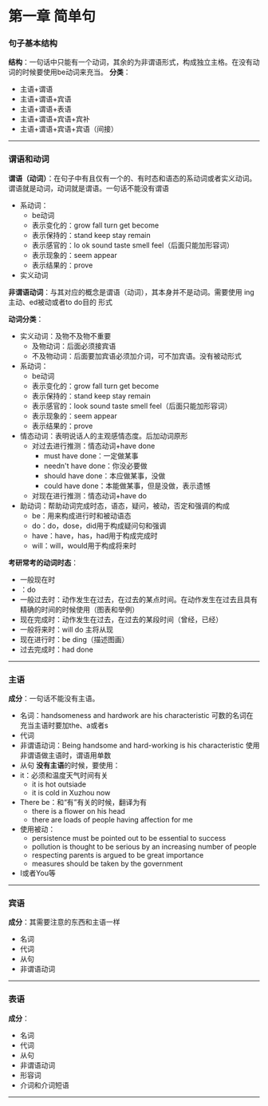 # 第一章 简单句
### 句子基本结构
**结构**：一句话中只能有一个动词，其余的为非谓语形式，构成独立主格。在没有动词的时候要使用be动词来充当。
**分类**：
- 主语+谓语
- 主语+谓语+宾语
- 主语+谓语+表语
- 主语+谓语+宾语+宾补
- 主语+谓语+宾语+宾语（间接）
----
### 谓语和动词
**谓语（动词）**：在句子中有且仅有一个的、有时态和语态的系动词或者实义动词。谓语就是动词，动词就是谓语。一句话不能没有谓语
- 系动词：
	- be动词
	- 表示变化的：grow fall turn get become
	- 表示保持的：stand keep stay remain
	- 表示感官的：lo ok sound taste smell feel（后面只能加形容词）
	- 表示现象的：seem appear
	- 表示结果的：prove
- 实义动词

**非谓语动词**：与其对应的概念是谓语（动词），其本身并不是动词。需要使用 ing主动、ed被动或者to do目的 形式

**动词分类**：
- 实义动词：及物不及物不重要
	- 及物动词：后面必须接宾语
	- 不及物动词：后面要加宾语必须加介词，可不加宾语。没有被动形式
- 系动词：
	- be动词
	- 表示变化的：grow fall turn get become
	- 表示保持的：stand keep stay remain
	- 表示感官的：look sound taste smell feel（后面只能加形容词）
	- 表示现象的：seem appear
	- 表示结果的：prove
- 情态动词：表明说话人的主观感情态度。后加动词原形
	- 对过去进行推测：情态动词+have done
		- must have done：一定做某事
		- needn't have done：你没必要做
		- should have done：本应做某事，没做
		- could have done：本能做某事，但是没做，表示遗憾
	- 对现在进行推测：情态动词+have do
- 助动词：帮助动词完成时态，语态，疑问，被动，否定和强调的构成
	- be：用来构成进行时和被动语态
	- do：do，dose，did用于构成疑问句和强调
	- have：have，has，had用于构成完成时
	- will：will，would用于构成将来时

**考研常考的动词时态**：
- 一般现在时
- ：do
- 一般过去时：动作发生在过去，在过去的某点时间。在动作发生在过去且具有精确的时间的时候使用（图表和举例）
- 现在完成时：动作发生在过去，在过去的某段时间（曾经，已经）
- 一般将来时：will do 主将从现
- 现在进行时：be ding（描述图画）
- 过去完成时：had done 

----
### 主语
**成分**：一句话不能没有主语。
- 名词：handsomeness and hardwork are his characteristic 可数的名词在充当主语时要加the、a或者s
- 代词
- 非谓语动词：Being handsome and hard-working is his characteristic 使用非谓语做主语时，谓语用单数
- 从句
**没有主语**的时候，要使用：
- it：必须和温度天气时间有关
	- it is hot outsiade
	- it is cold in Xuzhou now
- There be：和“有”有关的时候，翻译为有
	- there is a flower on his head
	- there are loads of people having affection for me
- 使用被动：
	- persistence must be pointed out to be essential to success
	- pollution is thought to be serious by an increasing number of people
	- respecting parents is argued to be great importance
	- measures should be taken by the government
- I或者You等
---
### 宾语
**成分**：其需要注意的东西和主语一样
- 名词
- 代词
- 从句
- 非谓语动词
---
### 表语
**成分**：
- 名词
- 代词
- 从句
- 非谓语动词
- 形容词
- 介词和介词短语
---
 